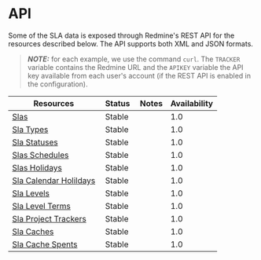 # API

Some of the SLA data is exposed through Redmine's REST API for the resources described below. The API supports both XML and JSON formats.

> **_NOTE:_** for each example, we use the command `curl`. The `TRACKER` variable contains the Redmine URL and the `APIKEY` variable the API key available from each user's account (if the REST API is enabled in the configuration).

| Resources              | Status | Notes          | Availability |
|------------------------|--------|----------------|--------------|
| [Slas](API/API_slas.md)                   | Stable |                |      1.0     |
| [Sla Types](API/API_sla_types.md)              | Stable |                |      1.0     |
| [Sla Statuses](API/API_sla_statuses.md)           | Stable |                |      1.0     |
| [Slas Schedules](API/API_sla_schedules.md)         | Stable |                |      1.0     |
| [Slas Holidays](API/API_sla_holidays.md)          | Stable |                |      1.0     |
| [Sla Calendar Holildays](API/API_sla_calendar_holidays.md) | Stable |                |      1.0     |
| [Sla Levels](API/API_sla_levels.md)             | Stable |                |      1.0     |
| [Sla Level Terms](API/API_sla_level_terms.md)        | Stable |                |      1.0     |
| [Sla Project Trackers](API/API_sla_project_trackers.md)   | Stable |                |      1.0     |
| [Sla Caches](API/API_sla_caches.md)   | Stable |                |      1.0     |
| [Sla Cache Spents](API/API_sla_cache_spents.md)   | Stable |                |      1.0     |
